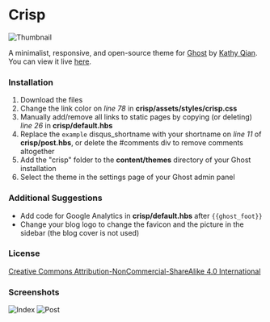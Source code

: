 # Crisp

![Thumbnail](https://raw.github.com/kathyqian/crisp-ghost-theme/master/thumb.png)

A minimalist, responsive, and open-source theme for [Ghost](http://ghost.org) by [Kathy Qian](http://kathyqian.com). You can view it live [here](http://kathyqian.com).  

### Installation

1. Download the files 
2. Change the link color on *line 78* in **crisp/assets/styles/crisp.css**
3. Manually add/remove all links to static pages by copying (or deleting) *line 26* in **crisp/default.hbs**   
4. Replace the `example` disqus_shortname with your shortname on *line 11* of **crisp/post.hbs**, or delete the #comments div to remove comments altogether
5. Add the "crisp" folder to the **content/themes** directory of your Ghost installation
6. Select the theme in the settings page of your Ghost admin panel

### Additional Suggestions
 
* Add code for Google Analytics in **crisp/default.hbs** after `{{ghost_foot}}`
* Change your blog logo to change the favicon and the picture in the sidebar (the blog cover is not used)

### License

[Creative Commons Attribution-NonCommercial-ShareAlike 4.0 International](http://creativecommons.org/licenses/by-nc-sa/4.0/)

### Screenshots

![Index](https://raw.github.com/kathyqian/crisp-ghost-theme/master/index.png)
![Post](https://raw.github.com/kathyqian/crisp-ghost-theme/master/post.png)